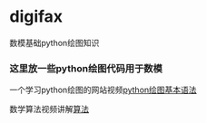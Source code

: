 # digifax
数模基础python绘图知识
### 这里放一些python绘图代码用于数模
一个学习python绘图的网站视频[python绘图基本语法](https://morvanzhou.github.io/tutorials/data-manipulation/plt/2-1-basic-usage/)  

数学算法视频讲解[算法](https://www.bilibili.com/video/av20238704/?p=8)

